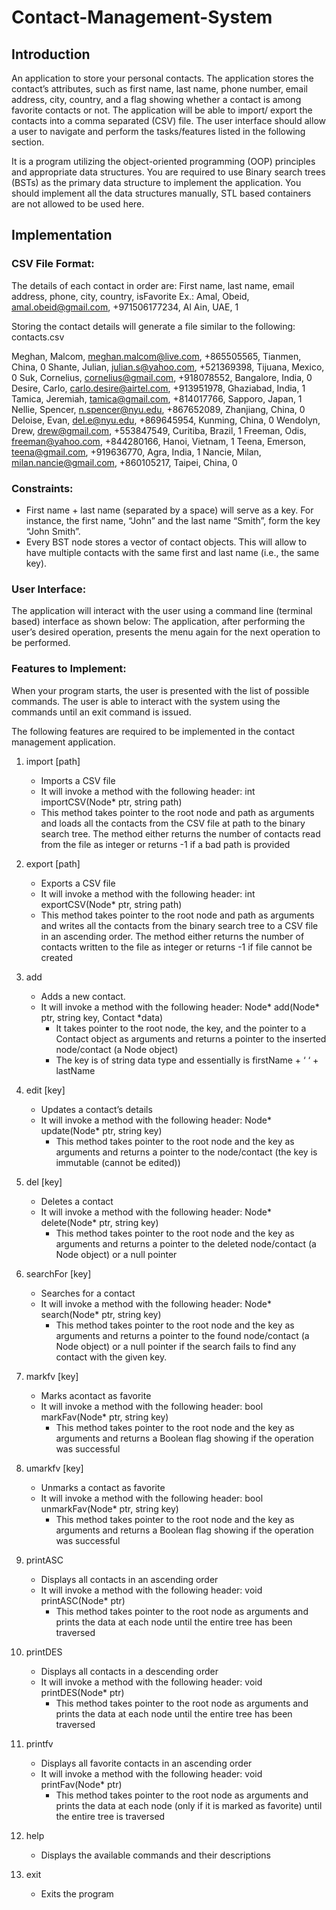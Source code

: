 # Contact-Management-System

## Introduction

An application to store your personal contacts. The application stores the contact’s attributes, such as first name, last name, phone number, email address, city, country, and a flag showing whether a contact is among favorite contacts or not. The application will be able to import/ export the contacts into a comma separated (CSV) file. The user interface should allow a user to navigate and perform the tasks/features listed in the following section.

It is a program utilizing the object-oriented programming (OOP) principles and appropriate data structures. You are required to use Binary search trees (BSTs) as the primary data structure to implement the application. You should implement all the data structures manually, STL based containers are not allowed to be used here.
           
## Implementation

### CSV File Format:
The details of each contact in order are:
First name, last name, email address, phone, city, country, isFavorite
Ex.: Amal, Obeid, amal.obeid@gmail.com, +971506177234, Al Ain, UAE, 1 

Storing the contact details will generate a file similar to the following:
contacts.csv

Meghan, Malcom, meghan.malcom@live.com, +865505565, Tianmen, China, 0 
Shante, Julian, julian.s@yahoo.com, +521369398, Tijuana, Mexico, 0
Suk, Cornelius, cornelius@gmail.com, +918078552, Bangalore, India, 0 
Desire, Carlo, carlo.desire@airtel.com, +913951978, Ghaziabad, India, 1 
Tamica, Jeremiah, tamica@gmail.com, +814017766, Sapporo, Japan, 1
Nellie, Spencer, n.spencer@nyu.edu, +867652089, Zhanjiang, China, 0 
Deloise, Evan, del.e@nyu.edu, +869645954, Kunming, China, 0 
Wendolyn, Drew, drew@gmail.com, +553847549, Curitiba, Brazil, 1 
Freeman, Odis, freeman@yahoo.com, +844280166, Hanoi, Vietnam, 1 
Teena, Emerson, teena@gmail.com, +919636770, Agra, India, 1 
Nancie, Milan, milan.nancie@gmail.com, +860105217, Taipei, China, 0

### Constraints:
- First name + last name (separated by a space) will serve as a key. For instance, the first name, “John” and the last name “Smith”, form the key “John Smith”.
- Every BST node stores a vector of contact objects. This will allow to have multiple contacts with the same first and last name (i.e., the same key).

### User Interface:
The application will interact with the user using a command line (terminal based) interface as shown below:
The application, after performing the user’s desired operation, presents the menu again for the next operation to be performed.

### Features to Implement:

When your program starts, the user is presented with the list of possible commands. The user is able to interact with the system using the commands until an exit command is issued.

The following features are required to be implemented in the contact management application.
 
1. import [path]
    - Imports a CSV file
    - It will invoke a method with the following header:
        int importCSV(Node* ptr, string path)
    - This method takes pointer to the root node and path as arguments and loads all the contacts from the CSV file at path to the binary search tree. The method either returns the number of contacts read from the file as integer or returns -1 if a bad path is provided

2. export [path]
    - Exports a CSV file
    - It will invoke a method with the following header:
       int exportCSV(Node* ptr, string path)
    - This method takes pointer to the root node and path as arguments and writes all the contacts from the binary search tree to a CSV file in an ascending order. The method either returns the number of contacts written to the file as integer or returns -1 if file cannot be created
 
3. add
    - Adds a new contact.
    - It will invoke a method with the following header:
      Node* add(Node* ptr, string key, Contact *data)
      - It takes pointer to the root node, the key, and the pointer to a Contact object as arguments and returns a pointer to the inserted node/contact (a Node object)
      - The key is of string data type and essentially is firstName + ‘ ‘ + lastName
    
4. edit [key]
    - Updates a contact’s details
    - It will invoke a method with the following header:
       Node* update(Node* ptr, string key)
       - This method takes pointer to the root node and the key as arguments and returns a pointer to the node/contact (the key is immutable (cannot be edited))

5. del [key]
    - Deletes a contact
    - It will invoke a method with the following header:
      Node* delete(Node* ptr, string key)
      - This method takes pointer to the root node and the key as arguments and returns a pointer to the deleted node/contact (a Node object) or a null pointer

6. searchFor [key]
    - Searches for a contact
    - It will invoke a method with the following header:
       Node* search(Node* ptr, string key)
      - This method takes pointer to the root node and the key as arguments and returns a pointer to the found node/contact (a Node object) or a null pointer if the search fails to find any contact with the given key.

7. markfv [key]
    - Marks acontact as favorite
    - It will invoke a method with the following header:
      bool markFav(Node* ptr, string key)
      - This method takes pointer to the root node and the key as arguments and returns a Boolean flag showing if the operation was successful
 
8. umarkfv [key]
    - Unmarks a contact as favorite
    - It will invoke a method with the following header:
      bool unmarkFav(Node* ptr, string key)
      - This method takes pointer to the root node and the key as arguments and returns a Boolean flag showing if the operation was successful
      
9. printASC
    - Displays all contacts in an ascending order
    - It will invoke a method with the following header:
      void printASC(Node* ptr)
       - This method takes pointer to the root node as arguments and prints the data at each node until the entire tree has been traversed
       
10. printDES
     - Displays all contacts in a descending order
     - It will invoke a method with the following header:
       void printDES(Node* ptr)
       - This method takes pointer to the root node as arguments and prints the data at each node until the entire tree has been traversed
  
11. printfv
    - Displays all favorite contacts in an ascending order 
    - It will invoke a method with the following header:
      void printFav(Node* ptr)
      - This method takes pointer to the root node as arguments and prints the data at each node (only if it is marked as favorite) until the entire tree is traversed
      
12. help
    - Displays the available commands and their descriptions

13. exit
    - Exits the program
